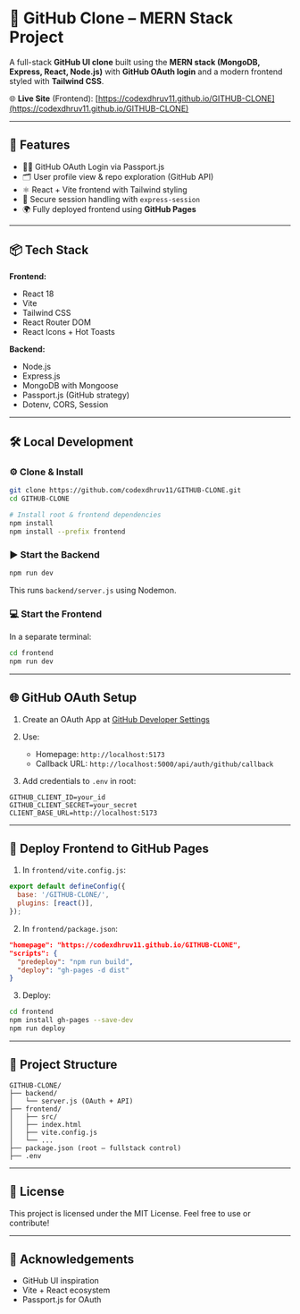 # 🐙 GitHub Clone – MERN Stack Project

A full-stack **GitHub UI clone** built using the **MERN stack (MongoDB, Express, React, Node.js)** with **GitHub OAuth login** and a modern frontend styled with **Tailwind CSS**.

🌐 **Live Site** (Frontend): [https://codexdhruv11.github.io/GITHUB-CLONE](https://codexdhruv11.github.io/GITHUB-CLONE)

---

## 🚀 Features

- 🧑‍💻 GitHub OAuth Login via Passport.js
- 🗂️ User profile view & repo exploration (GitHub API)
- ⚛️ React + Vite frontend with Tailwind styling
- 🔐 Secure session handling with `express-session`
- 🌍 Fully deployed frontend using **GitHub Pages**

---

## 📦 Tech Stack

**Frontend:**
- React 18
- Vite
- Tailwind CSS
- React Router DOM
- React Icons + Hot Toasts

**Backend:**
- Node.js
- Express.js
- MongoDB with Mongoose
- Passport.js (GitHub strategy)
- Dotenv, CORS, Session

---

## 🛠️ Local Development

### ⚙️ Clone & Install

```bash
git clone https://github.com/codexdhruv11/GITHUB-CLONE.git
cd GITHUB-CLONE

# Install root & frontend dependencies
npm install
npm install --prefix frontend
````

### ▶️ Start the Backend

```bash
npm run dev
```

This runs `backend/server.js` using Nodemon.

### 💻 Start the Frontend

In a separate terminal:

```bash
cd frontend
npm run dev
```

---

## 🌐 GitHub OAuth Setup

1. Create an OAuth App at [GitHub Developer Settings](https://github.com/settings/developers)
2. Use:

   * Homepage: `http://localhost:5173`
   * Callback URL: `http://localhost:5000/api/auth/github/callback`
3. Add credentials to `.env` in root:

```
GITHUB_CLIENT_ID=your_id
GITHUB_CLIENT_SECRET=your_secret
CLIENT_BASE_URL=http://localhost:5173
```

---

## 🚀 Deploy Frontend to GitHub Pages

1. In `frontend/vite.config.js`:

```js
export default defineConfig({
  base: '/GITHUB-CLONE/',
  plugins: [react()],
});
```

2. In `frontend/package.json`:

```json
"homepage": "https://codexdhruv11.github.io/GITHUB-CLONE",
"scripts": {
  "predeploy": "npm run build",
  "deploy": "gh-pages -d dist"
}
```

3. Deploy:

```bash
cd frontend
npm install gh-pages --save-dev
npm run deploy
```

---

## 📁 Project Structure

```
GITHUB-CLONE/
├── backend/
│   └── server.js (OAuth + API)
├── frontend/
│   ├── src/
│   ├── index.html
│   ├── vite.config.js
│   └── ...
├── package.json (root – fullstack control)
├── .env
```

---

## 📄 License

This project is licensed under the MIT License.
Feel free to use or contribute!

---

## 🙌 Acknowledgements

* GitHub UI inspiration
* Vite + React ecosystem
* Passport.js for OAuth

````

